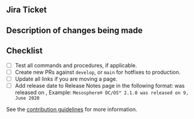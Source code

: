 <!--
NOTE: You can preview the docs build using the following URL, adding the PR # where specified:
http://docs-d2iq-com-pr-<add_pr_##_here>.s3-website-us-west-2.amazonaws.com/
-->

## Jira Ticket

<!-- Before creating this pull request, make sure you have a separate ticket for the docs team to track their work. If you need assistance, ask in the #documentation Slack channel. -->

<!-- Link to JIRA ticket -->

## Description of changes being made

## Checklist

- [ ] Test all commands and procedures, if applicable.
- [ ] Create new PRs against `develop`, or `main` for hotfixes to production.
- [ ] Update all links if you are moving a page.
- [ ] Add release date to Release Notes page in the following format: <Package> was released on <Day>, <Month> <Year> Example: `Mesosphere® DC/OS™ 2.1.0 was released on 9, June 2020`

See the [contribution guidelines](./CONTRIBUTING.md) for more information.

